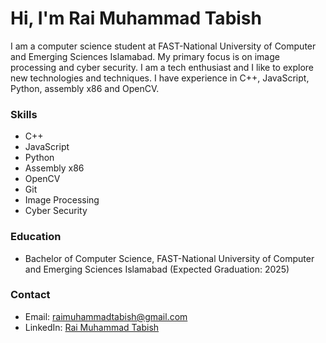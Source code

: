 # Hi, I'm Rai Muhammad Tabish

I am a computer science student at FAST-National University of Computer and Emerging Sciences Islamabad. My primary focus is on image processing and cyber security. I am a tech enthusiast and I like to explore new technologies and techniques. I have experience in C++, JavaScript, Python, assembly x86 and OpenCV.

### Skills
- C++
- JavaScript
- Python
- Assembly x86
- OpenCV
- Git
- Image Processing
- Cyber Security


### Education
- Bachelor of Computer Science, FAST-National University of Computer and Emerging Sciences Islamabad (Expected Graduation: 2025)

### Contact
- Email: raimuhammadtabish@gmail.com
- LinkedIn: [Rai Muhammad Tabish](https://www.linkedin.com/in/rai-muhammad-tabish/)
